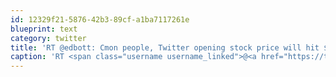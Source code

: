 ```yaml
---
id: 12329f21-5876-42b3-89cf-a1ba7117261e
blueprint: text
category: twitter
title: 'RT @edbott: Cmon people, Twitter opening stock price will hit $140 and then will be unable to go any higher.'
caption: 'RT <span class="username username_linked">@<a href="https://twitter.com/edbott" title="Ed Bott (not a parody account)">edbott</a></span>: Cmon people, Twitter opening stock price will hit $140 and then will be unable to go any higher.'
---
```


